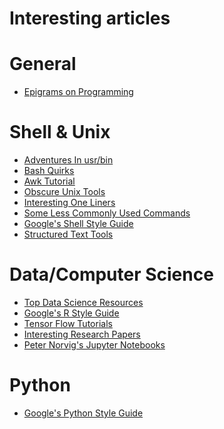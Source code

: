 Interesting articles
====================

# General
- [Epigrams on Programming](http://www.cs.yale.edu/homes/perlis-alan/quotes.html)

# Shell & Unix
- [Adventures In usr/bin](https://ablagoev.github.io/linux/adventures/commands/2017/02/19/adventures-in-usr-bin.html)
- [Bash Quirks](https://jvns.ca/blog/2017/03/26/bash-quirks/)
- [Awk Tutorial](http://www.grymoire.com/Unix/Awk.html)
- [Obscure Unix Tools](https://kkovacs.eu/cool-but-obscure-unix-tools)
- [Interesting One Liners](https://www.quora.com/What-are-the-most-useful-Swiss-army-knife-one-liners-on-Unix?share=1)
- [Some Less Commonly Used Commands](https://danielmiessler.com/blog/collection-of-less-commonly-used-unix-commands/#gs.xW4fUl4)
- [Google's Shell Style Guide](https://google.github.io/styleguide/shell.xml)
- [Structured Text Tools](https://github.com/dbohdan/structured-text-tools)

# Data/Computer Science
- [Top Data Science Resources](http://mlwhiz.com/blog/2017/03/26/top_data_science_resources_on_the_internet_right_now/)
- [Google's R Style Guide](https://google.github.io/styleguide/Rguide.xml)
- [Tensor Flow Tutorials](https://www.tensorflow.org/versions/master/tutorials/)
- [Interesting Research Papers](https://github.com/papers-we-love/papers-we-love)
- [Peter Norvig's Jupyter Notebooks](http://norvig.com/ipython/README.html)

# Python
- [Google's Python Style Guide](https://google.github.io/styleguide/pyguide.html)
